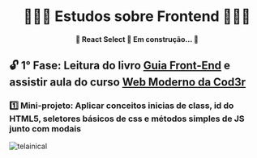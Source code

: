 <h1 align="center">🧙🏻‍♂️ Estudos sobre Frontend 🧙🏻‍♂️</h1>

<h4 align="center"> 
	🚧  React Select 🚀 Em construção...  🚧
</h4>


## 🔓 1° Fase: Leitura do livro [Guia Front-End](https://www.casadocodigo.com.br/products/livro-guia-frontend) e assistir aula do curso [Web Moderno da Cod3r](https://www.udemy.com/course/curso-web/learn/lecture/9710092#overview)

### 1️⃣ Mini-projeto: Aplicar conceitos inicias de class, id do HTML5, seletores básicos de css e métodos simples de JS junto com modais

![telainical](https://user-images.githubusercontent.com/40921734/195960270-09dc517b-e728-47a6-b4cf-b68db4bac8a5.gif)


